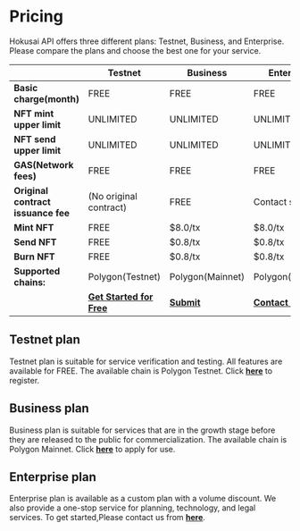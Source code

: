 # Pricing

Hokusai API offers three different plans: Testnet, Business, and Enterprise.  
Please compare the plans and choose the best one for your service.

 |  | **Testnet** | **Business** | **Enterprise** |
| --- | --- | --- | --- |
| **Basic charge(month)** | FREE | FREE | FREE |
| **NFT mint upper limit** | UNLIMITED | UNLIMITED | UNLIMITED |
| **NFT send upper limit** | UNLIMITED | UNLIMITED | UNLIMITED |
| **GAS(Network fees)** | FREE | FREE | FREE |
| **Original contract issuance fee** | (No original contract) | FREE | Contact sales |
| **Mint NFT** | FREE | $8.0/tx | $8.0/tx |
| **Send NFT** | FREE | $0.8/tx | $0.8/tx |
| **Burn NFT** | FREE | $0.8/tx | $0.8/tx |
| **Supported chains:** | Polygon(Testnet) | Polygon(Mainnet) | Polygon(Mainnet) |
| | [**Get Started for Free**](https://0xhokusai.notion.site/Plolygon-Testnet-42bda92114ef4c28833e38fbc6fa04e0)| [**Submit**](https://0xhokusai.notion.site/Hokusai-API-API-Key-Registration-Form-API-a6d8118d416b41d88632396e3156cddb) | [**Contact sales**](https://hokusai.app/contact) |

## Testnet plan

Testnet plan is suitable for service verification and testing. All features are available for FREE. The available chain is Polygon Testnet.
Click **[here](https://www.notion.so/Plolygon-Testnet-42bda92114ef4c28833e38fbc6fa04e0)** to register.

## Business plan

Business plan is suitable for services that are in the growth stage before they are released to the public for commercialization. The available chain is Polygon Mainnet.
Click **[here](https://www.notion.so/Polygon-Mainnet-8b29f247de5b46e4900797ed4ab3818e)** to apply for use.

## Enterprise plan

Enterprise plan is available as a custom plan with a volume discount. We also provide a one-stop service for planning, technology, and legal services. To get started,Please contact us from **[here](https://hokusai.app/contact)**.


